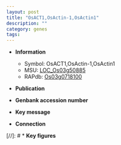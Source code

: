 ```yaml
---
layout: post
title: "OsACT1,OsActin-1,OsActin1"
description: ""
category: genes
tags: 
---
```


* **Information**  
    + Symbol: OsACT1,OsActin-1,OsActin1  
    + MSU: [LOC_Os03g50885](http://rice.uga.edu/cgi-bin/ORF_infopage.cgi?orf=LOC_Os03g50885)  
    + RAPdb: [Os03g0718100](http://rapdb.dna.affrc.go.jp/viewer/gbrowse_details/irgsp1?name=Os03g0718100)  

* **Publication**  

* **Genbank accession number**  

* **Key message**  

* **Connection**  

[//]: # * **Key figures**  


